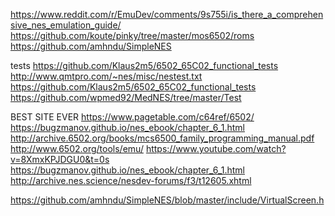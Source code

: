 https://www.reddit.com/r/EmuDev/comments/9s755i/is_there_a_comprehensive_nes_emulation_guide/
https://github.com/koute/pinky/tree/master/mos6502/roms
https://github.com/amhndu/SimpleNES

tests
https://github.com/Klaus2m5/6502_65C02_functional_tests
http://www.qmtpro.com/~nes/misc/nestest.txt
https://github.com/Klaus2m5/6502_65C02_functional_tests
https://github.com/wpmed92/MedNES/tree/master/Test

BEST SITE EVER
https://www.pagetable.com/c64ref/6502/
https://bugzmanov.github.io/nes_ebook/chapter_6_1.html
http://archive.6502.org/books/mcs6500_family_programming_manual.pdf
http://www.6502.org/tools/emu/
https://www.youtube.com/watch?v=8XmxKPJDGU0&t=0s
https://bugzmanov.github.io/nes_ebook/chapter_6_1.html
http://archive.nes.science/nesdev-forums/f3/t12605.xhtml

https://github.com/amhndu/SimpleNES/blob/master/include/VirtualScreen.h
